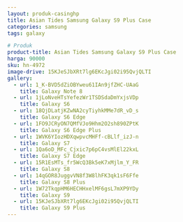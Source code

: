 ```yaml
---
layout: produk-casinghp
title: Asian Tides Samsung Galaxy S9 Plus Case
categories: samsung
tags: galaxy

# Produk
product-title: Asian Tides Samsung Galaxy S9 Plus Case
harga: 90000
sku: hn-4972
image-drive: 15KJeSJbXRt7lg6EKcJgi02i95QvjQLTI
gallery:
  - url: 1_K-BVD5dZiOBYweu61IAn9jfZHC-UAaG
    title: Galaxy Note 8
  - url: 1jLoNveHTsYefezWr1TSDSdaDmYxjsVDp
    title: Galaxy S6
  - url: 18QjDLatjKZwNA2cyTiyhkMMe7dR_vD_s
    title: Galaxy S6 Edge
  - url: 1FO9JCRyON7QMfVJo9Hhm2O2sh890ZPtK
    title: Galaxy S6 Edge Plus
  - url: 1WVK6YIozHDXqwpvcMHFf-cBLlf_izJ-n
    title: Galaxy S7
  - url: 1Qa6oD_MFc_Cjxic7p6pC4vsMlEl22kxL
    title: Galaxy S7 Edge
  - url: 15R1EsMTs_fr5WcQ3Bk5eK7xMjlm_Y_FR
    title: Galaxy S8
  - url: 14qGOR8JuggvVN8f3W8lhFK3qk1sF6Ffe
    title: Galaxy S8 Plus
  - url: 1W72TkqpHM6HECHHxelMF6gsL7mXP9YDy
    title: Galaxy S9
  - url: 15KJeSJbXRt7lg6EKcJgi02i95QvjQLTI
    title: Galaxy S9 Plus
---
```

